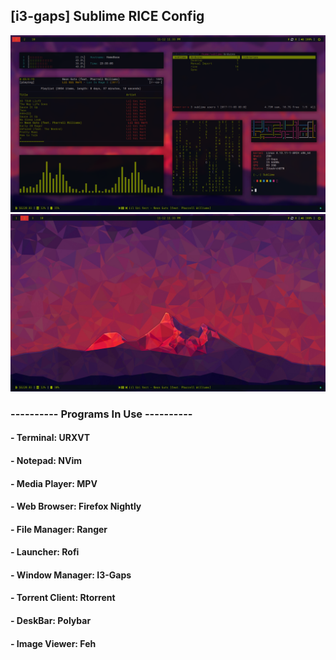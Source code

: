 ## [i3-gaps] Sublime RICE Config


![alt text](/img/1.png "Fake Busy.")
![alt text](/img/2.png "Empty Space.")

### ---------- Programs In Use ----------

#### - Terminal: URXVT
#### - Notepad: NVim
#### - Media Player: MPV
#### - Web Browser: Firefox Nightly
#### - File Manager: Ranger
#### - Launcher: Rofi
#### - Window Manager: I3-Gaps
#### - Torrent Client: Rtorrent
#### - DeskBar: Polybar
#### - Image Viewer: Feh
